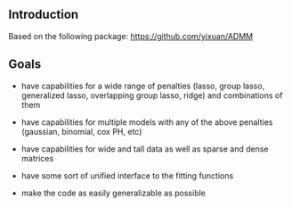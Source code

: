 


## Introduction

Based on the following package: https://github.com/yixuan/ADMM

## Goals

* have capabilities for a wide range of penalties (lasso, group lasso, generalized lasso, overlapping group lasso, ridge) and combinations of them

* have capabilities for multiple models with any of the above penalties (gaussian, binomial, cox PH, etc)

* have capabilities for wide and tall data as well as sparse and dense matrices

* have some sort of unified interface to the fitting functions

* make the code as easily generalizable as possible
